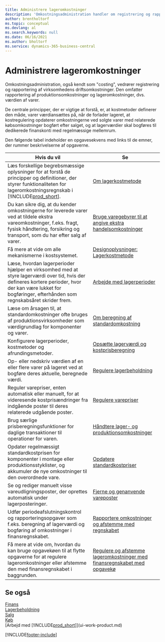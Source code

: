 ```yaml
---
title: Administrere lageromkostninger
description: 'Omkostningsadministration handler om registrering og rapportering af virksomhedens driftsomkostninger, herunder rapportering af produktionsomkostninger og lageromkostninger.'
author: brentholtorf
ms.topic: conceptual
ms.devlang: al
ms.search.keywords: null
ms.date: 06/16/2021
ms.author: bholtorf
ms.service: dynamics-365-business-central
---
```

# <a name="managing-inventory-costs"></a>Administrere lageromkostninger
Omkostningsadministration, også kendt som "costing", vedrører registrering og rapportering af virksomhedens driftsomkostninger. Den omfatter rapportering af produktionsomkostninger og lageromkostninger, dvs. værdien af varer.   

De centrale principper, der er vigtige at forstå, er, at kostmetoder definerer den måde, varer værdiansættes på, når de forlader lageret, at kostregulering opdaterer omkostningerne ved solgte varer med relaterede købsomkostninger bogført efter salget, og at lagerværdier skal bogføres til dedikerede finanskonti med regelmæssige mellemrum.

Den følgende tabel indeholder en opgavesekvens med links til de emner, der rummer beskrivelserne af opgaverne.

|**Hvis du vil**|**Se**|  
|------------|-------------|  
|Læs forskellige begrebsmæssige oplysninger for at forstå de principper og definitioner, der styrer funktionaliteten for lageromkostningsregnskab i [!INCLUDE[prod_short](includes/prod_short.md)].|[Om lagerkostmetode](finance-learn-about-costing.md)|  
|Du kan sikre dig, at du kender omkostningerne for leverede varer ved at tildele ekstra vareomkostninger, f.eks. fragt, fysisk håndtering, forsikring og transport, som du har efter salg af varer.|[Bruge varegebyrer til at angive ekstra handelsomkostninger](payables-how-assign-item-charges.md)|
|Få mere at vide om alle mekanismerne i kostsystemet.|[Designoplysninger: Lagerkostmetode](design-details-inventory-costing.md)|
|Læse, hvordan lagerperioder hjælper en virksomhed med at styre lagerværdi over tid, hvis der defineres kortere perioder, hvor der kan være lukket for bogføringer, efterhånden som regnskabsåret skrider frem.|[Arbejde med lagerperioder](finance-how-to-work-with-inventory-periods.md)|
|Læse om årsagen til, at standardomkostninger ofte bruges af produktionsvirksomheder som værdigrundlag for komponenter og varer.|[Om beregning af standardomkostning](finance-about-calculating-standard-cost.md)|
|Konfigurere lagerperioder, kostmetoder og afrundingsmetoder.|[Opsætte lagerværdi og kostprisberegning](finance-set-up-inventory-valuation-and-costing.md)|
|Op- eller nedskriv værdien af en eller flere varer på lageret ved at bogføre deres aktuelle, beregnede værdi.|[Regulere lagerbeholdning](inventory-how-revalue-inventory.md)|
|Reguler varepriser, enten automatisk eller manuelt, for at videresende kostprisændringer fra indgående poster til deres relaterede udgående poster.|[Regulere varepriser](inventory-how-adjust-item-costs.md)|
|Brug særlige prisberegningsfunktioner for daglige transaktioner til operationer for varen.|[Håndtere lager- og produktionsomkostninger](finance-handle-inventory-and-manufacturing-costs.md)|  
|Opdater regelmæssigt standardkostprisen for komponenter i montage eller produktionsstyklister, og akkumuler de nye omkostninger til den overordnede vare.|[Opdatere standardkostpriser](finance-how-to-update-standard-costs.md)|
|Se og rediger manuelt visse vareudligningsposter, der oprettes automatisk under lagerposteringer.|[Fjerne og genanvende vareposter](finance-how-to-remove-and-reapply-item-entries.md)|
|Udfør periodeafslutningskontrol og rapporteringsopgaver som f.eks. beregning af lagerværdi og bogføring af omkostninger i finansregnskabet.|[Rapportere omkostninger og afstemme med regnskabet](/dynamics365/business-central/finance-how-to-post-inventory-costs-to-the-general-ledger)|
|Få mere at vide om, hvordan du kan bruge opgavekøen til at flytte opgaverne for at regulere lageromkostninger eller afstemme den med finansregnskabet i baggrunden.|[Regulere og afstemme lageromkostninger med finansregnskabet med opgavekø](finance-manage-inventory-costs.md)|

## <a name="see-also"></a>Se også
 [Finans](finance.md)  
 [Lagerbeholdning](inventory-manage-inventory.md)   
 [Salg](sales-manage-sales.md)   
 [Køb](purchasing-manage-purchasing.md)  
 [Arbejd med [!INCLUDE[prod_short](includes/prod_short.md)]](ui-work-product.md)


[!INCLUDE[footer-include](includes/footer-banner.md)]
